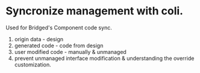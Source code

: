 # Syncronize management with coli.

Used for Bridged's Component code sync.

1. origin data - design
2. generated code - code from design
3. user modified code - manually & unmanaged
4. prevent unmanaged interface modification & understanding the override customization.
